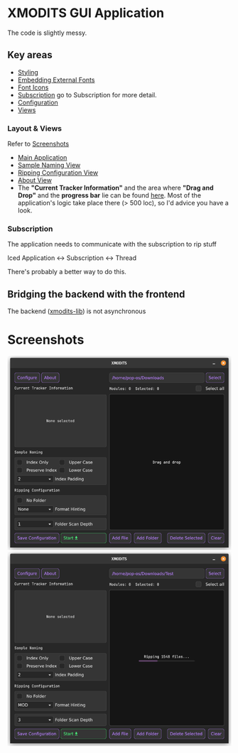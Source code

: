 # XMODITS GUI Application
The code is slightly messy.
## Key areas
* [Styling](./src/gui/style/)
* [Embedding External Fonts](./src/core/font.rs)
* [Font Icons](./src/gui/icons.rs)
* [Subscription](./src/core/xmodits.rs) go to Subscription for more detail.
* [Configuration](./src/core/cfg.rs)
* [Views](./src/gui/views/)

### Layout & Views
Refer to [Screenshots](#screenshots)
* [Main Application](./src/gui/mod.rs)
* [Sample Naming View](./src/gui/views/config_name.rs)
* [Ripping Configuration View](./src/gui/views/config_name.rs)
* [About View](./src/gui/views/about.rs)
* The **"Current Tracker Information"** and the area where **"Drag and Drop"** and the **progress bar** lie can be found [here](./src/gui/views/trackers.rs). Most of the application's logic take place there (> 500 loc), so I'd advice you have a look.


<!-- ## Structure -->


### Subscription

The application needs to communicate with the subscription to rip stuff

Iced Application <-> Subscription <-> Thread

There's probably a better way to do this.

## Bridging the backend with the frontend
The backend ([xmodits-lib](/src/)) is not asynchronous


# Screenshots
![xmodits gui](/extras/screenshots/Screenshot_1.png) 
![xmodits gui](/extras/screenshots/Screenshot_2.png) 


